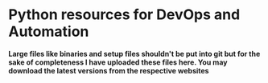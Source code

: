 # Python resources for DevOps and Automation
**Large files like binaries and setup files shouldn't be put into git but for the sake of completeness I have uploaded these files here. You may download the latest versions from the respective websites**
